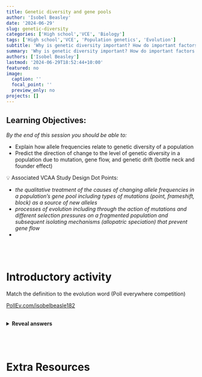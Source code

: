 ```yaml
---
title: Genetic diversity and gene pools
author: 'Isobel Beasley'
date: '2024-06-29'
slug: genetic-diversity
categories: ['High school','VCE', 'Biology']
tags: ['High school','VCE', 'Population genetics', 'Evolution']
subtitle: 'Why is genetic diversity important? How do important factors in evolution (genetic drift, gene flow, mutation, natural selection) impact genetic diversity?'
summary: 'Why is genetic diversity important? How do important factors in evolution (genetic drift, gene flow, mutation, natural selection) impact genetic diversity?'
authors: ['Isobel Beasley']
lastmod: '2024-06-29T18:52:44+10:00'
featured: no
image:
  caption: ''
  focal_point: ''
  preview_only: no
projects: []
---
```


## Learning Objectives:

*By the end of this session you should be able to:* 

-  Explain how allele frequencies relate to genetic diversity of a population
-  Predict the direction of change to the level of genetic diversity in a population due to mutation, gene flow, and genetic drift (bottle neck and founder effect)


<aside>
💡 Associated VCAA Study Design Dot Points:               <ul> <i> 
<li> the qualitative treatment of the causes of changing allele frequencies in a population’s gene pool including types of mutations (point, frameshift, block) as a source of new alleles 
</li>
<li> 
processes of evolution including through the action of mutations and different selection pressures on a fragmented population and subsequent isolating mechanisms (allopatric speciation) that prevent gene flow 
</li>      
<li> 
</li>
</i> </ul> 

</aside>

<br>
<br>

# Introductory activity

Match the definition to the evolution word (Poll everywhere competition)

[PollEv.com/isobelbeasle182](http://pollev.com/isobelbeasle182)


<br> 

<details>
<summary> <b> Reveal answers </b> </summary>

 **Gene Pool:**

- “the complete set of alleles present in a population”

**Allele Frequency**

- Incidence or proportion of genes which have a particular allele within a population

**Genetic Diversity**

- Amount of variation within a gene pool
    - *How many different alleles?*
    - *What frequency do the alleles occur?*

</details> 
<br>
<br>
<br> 


# Extra Resources
